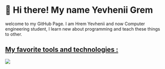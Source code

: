 <h1>👋 Hi there!  My name Yevhenii Grem</h1>
<p> welcome to my GitHub Page. I am Hrem Yevhenii and now Computer engineering student, I learn new about programming and teach these things to other.</p>
<p align="center">
  <a href="https://skillicons.dev">
    <h2> My favorite tools and technologies :</h2>
    <img src="https://skillicons.dev/icons?i=,html,css,js,ts,nodejs,redux,react,webpack,git,docker,github,webpack,nextjs" />
  </a>
</p>

<!--
**ZhekaGrem/ZhekaGrem** is a ✨ _special_ ✨ repository because its `README.md` (this file) appears on your GitHub profile.

Here are some ideas to get you started:

- 🔭 I’m currently working on ...
- 🌱 I’m currently learning ...
- 👯 I’m looking to collaborate on ...
- 🤔 I’m looking for help with ...
- 💬 Ask me about ...
- 📫 How to reach me: ...
- 😄 Pronouns: ...
- ⚡ Fun fact: ...
-->
